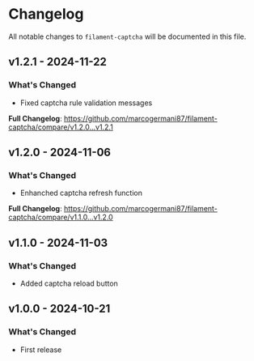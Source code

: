 # Changelog

All notable changes to `filament-captcha` will be documented in this file.

## v1.2.1 - 2024-11-22

### What's Changed

* Fixed captcha rule validation messages

**Full Changelog**: https://github.com/marcogermani87/filament-captcha/compare/v1.2.0...v1.2.1

## v1.2.0 - 2024-11-06

### What's Changed

* Enhanched captcha refresh function

**Full Changelog**: https://github.com/marcogermani87/filament-captcha/compare/v1.1.0...v1.2.0

## v1.1.0 - 2024-11-03

### What's Changed

* Added captcha reload button

## v1.0.0 - 2024-10-21

### What's Changed

* First release
